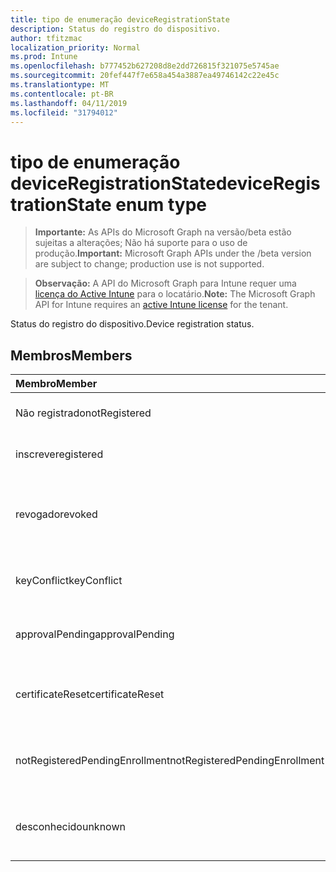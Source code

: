 ```yaml
---
title: tipo de enumeração deviceRegistrationState
description: Status do registro do dispositivo.
author: tfitzmac
localization_priority: Normal
ms.prod: Intune
ms.openlocfilehash: b777452b627208d8e2dd726815f321075e5745ae
ms.sourcegitcommit: 20fef447f7e658a454a3887ea49746142c22e45c
ms.translationtype: MT
ms.contentlocale: pt-BR
ms.lasthandoff: 04/11/2019
ms.locfileid: "31794012"
---
```

# <a name="deviceregistrationstate-enum-type"></a><span data-ttu-id="9c24f-103">tipo de enumeração deviceRegistrationState</span><span class="sxs-lookup"><span data-stu-id="9c24f-103">deviceRegistrationState enum type</span></span>

> <span data-ttu-id="9c24f-104">**Importante:** As APIs do Microsoft Graph na versão/beta estão sujeitas a alterações; Não há suporte para o uso de produção.</span><span class="sxs-lookup"><span data-stu-id="9c24f-104">**Important:** Microsoft Graph APIs under the /beta version are subject to change; production use is not supported.</span></span>

> <span data-ttu-id="9c24f-105">**Observação:** A API do Microsoft Graph para Intune requer uma [licença do Active Intune](https://go.microsoft.com/fwlink/?linkid=839381) para o locatário.</span><span class="sxs-lookup"><span data-stu-id="9c24f-105">**Note:** The Microsoft Graph API for Intune requires an [active Intune license](https://go.microsoft.com/fwlink/?linkid=839381) for the tenant.</span></span>

<span data-ttu-id="9c24f-106">Status do registro do dispositivo.</span><span class="sxs-lookup"><span data-stu-id="9c24f-106">Device registration status.</span></span>

## <a name="members"></a><span data-ttu-id="9c24f-107">Membros</span><span class="sxs-lookup"><span data-stu-id="9c24f-107">Members</span></span>
|<span data-ttu-id="9c24f-108">Membro</span><span class="sxs-lookup"><span data-stu-id="9c24f-108">Member</span></span>|<span data-ttu-id="9c24f-109">Valor</span><span class="sxs-lookup"><span data-stu-id="9c24f-109">Value</span></span>|<span data-ttu-id="9c24f-110">Descrição</span><span class="sxs-lookup"><span data-stu-id="9c24f-110">Description</span></span>|
|:---|:---|:---|
|<span data-ttu-id="9c24f-111">Não registrado</span><span class="sxs-lookup"><span data-stu-id="9c24f-111">notRegistered</span></span>|<span data-ttu-id="9c24f-112">,0</span><span class="sxs-lookup"><span data-stu-id="9c24f-112">0</span></span>|<span data-ttu-id="9c24f-113">O dispositivo não está registrado.</span><span class="sxs-lookup"><span data-stu-id="9c24f-113">The device is not registered.</span></span>|
|<span data-ttu-id="9c24f-114">inscreve</span><span class="sxs-lookup"><span data-stu-id="9c24f-114">registered</span></span>|<span data-ttu-id="9c24f-115">duas</span><span class="sxs-lookup"><span data-stu-id="9c24f-115">2</span></span>|<span data-ttu-id="9c24f-116">O dispositivo está registrado.</span><span class="sxs-lookup"><span data-stu-id="9c24f-116">The device is registered.</span></span>|
|<span data-ttu-id="9c24f-117">revogado</span><span class="sxs-lookup"><span data-stu-id="9c24f-117">revoked</span></span>|<span data-ttu-id="9c24f-118">3D</span><span class="sxs-lookup"><span data-stu-id="9c24f-118">3</span></span>|<span data-ttu-id="9c24f-119">O dispositivo foi bloqueado, apagado ou desativado.</span><span class="sxs-lookup"><span data-stu-id="9c24f-119">The device has been blocked, wiped or retired.</span></span>|
|<span data-ttu-id="9c24f-120">keyConflict</span><span class="sxs-lookup"><span data-stu-id="9c24f-120">keyConflict</span></span>|<span data-ttu-id="9c24f-121">quatro</span><span class="sxs-lookup"><span data-stu-id="9c24f-121">4</span></span>|<span data-ttu-id="9c24f-122">O dispositivo tem um conflito de teclas.</span><span class="sxs-lookup"><span data-stu-id="9c24f-122">The device has a key conflict.</span></span>|
|<span data-ttu-id="9c24f-123">approvalPending</span><span class="sxs-lookup"><span data-stu-id="9c24f-123">approvalPending</span></span>|<span data-ttu-id="9c24f-124">0,5</span><span class="sxs-lookup"><span data-stu-id="9c24f-124">5</span></span>|<span data-ttu-id="9c24f-125">O dispositivo está aguardando aprovação.</span><span class="sxs-lookup"><span data-stu-id="9c24f-125">The device is pending approval.</span></span>|
|<span data-ttu-id="9c24f-126">certificateReset</span><span class="sxs-lookup"><span data-stu-id="9c24f-126">certificateReset</span></span>|<span data-ttu-id="9c24f-127">6</span><span class="sxs-lookup"><span data-stu-id="9c24f-127">6</span></span>|<span data-ttu-id="9c24f-128">O certificado de dispositivo foi redefinido.</span><span class="sxs-lookup"><span data-stu-id="9c24f-128">The device certificate has been reset.</span></span>|
|<span data-ttu-id="9c24f-129">notRegisteredPendingEnrollment</span><span class="sxs-lookup"><span data-stu-id="9c24f-129">notRegisteredPendingEnrollment</span></span>|<span data-ttu-id="9c24f-130">178</span><span class="sxs-lookup"><span data-stu-id="9c24f-130">7</span></span>|<span data-ttu-id="9c24f-131">O dispositivo não está registrado e registro pendente.</span><span class="sxs-lookup"><span data-stu-id="9c24f-131">The device is not registered and pending enrollment.</span></span>|
|<span data-ttu-id="9c24f-132">desconhecido</span><span class="sxs-lookup"><span data-stu-id="9c24f-132">unknown</span></span>|<span data-ttu-id="9c24f-133">8</span><span class="sxs-lookup"><span data-stu-id="9c24f-133">8</span></span>|<span data-ttu-id="9c24f-134">O status do registro do dispositivo é desconhecido.</span><span class="sxs-lookup"><span data-stu-id="9c24f-134">The device registration status is unknown.</span></span>|





